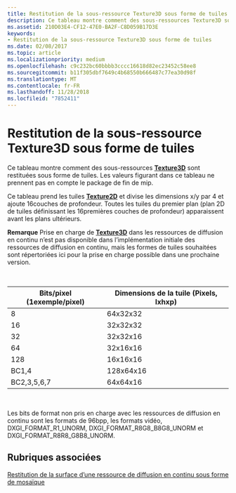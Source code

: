 ```yaml
---
title: Restitution de la sous-ressource Texture3D sous forme de tuiles
description: Ce tableau montre comment des sous-ressources Texture3D sont restituées sous forme de tuiles.
ms.assetid: 210D03E4-CF12-47E0-BA2F-C8D059B17D3E
keywords:
- Restitution de la sous-ressource Texture3D sous forme de tuiles
ms.date: 02/08/2017
ms.topic: article
ms.localizationpriority: medium
ms.openlocfilehash: c9c232bc60bbbb3cccc16618d82ec23452c58ee8
ms.sourcegitcommit: b11f305dbf7649c4b68550b666487c77ea30d98f
ms.translationtype: MT
ms.contentlocale: fr-FR
ms.lasthandoff: 11/28/2018
ms.locfileid: "7852411"
---
```

# <a name="texture3d-subresource-tiling"></a>Restitution de la sous-ressource Texture3D sous forme de tuiles


Ce tableau montre comment des sous-ressources [**Texture3D**](https://msdn.microsoft.com/library/windows/desktop/ff471562) sont restituées sous forme de tuiles. Les valeurs figurant dans ce tableau ne prennent pas en compte le package de fin de mip.

Ce tableau prend les tuiles [**Texture2D**](https://msdn.microsoft.com/library/windows/desktop/ff471525) et divise les dimensions x/y par 4 et ajoute 16couches de profondeur. Toutes les tuiles du premier plan (plan 2D de tuiles définissant les 16premières couches de profondeur) apparaissent avant les plans ultérieurs.

**Remarque** Prise en charge de [**Texture3D**](https://msdn.microsoft.com/library/windows/desktop/ff471562) dans les ressources de diffusion en continu n’est pas disponible dans l’implémentation initiale des ressources de diffusion en continu, mais les formes de tuiles souhaitées sont répertoriées ici pour la prise en charge possible dans une prochaine version.

 

| Bits/pixel (1exemple/pixel) | Dimensions de la tuile (Pixels, lxhxp) |
|-----------------------------|---------------------------------|
| 8                           | 64x32x32                        |
| 16                          | 32x32x32                        |
| 32                          | 32x32x16                        |
| 64                          | 32x16x16                        |
| 128                         | 16x16x16                        |
| BC1,4                       | 128x64x16                       |
| BC2,3,5,6,7                 | 64x64x16                        |

 

Les bits de format non pris en charge avec les ressources de diffusion en continu sont les formats de 96bpp, les formats vidéo, DXGI\_FORMAT\_R1\_UNORM, DXGI\_FORMAT\_R8G8\_B8G8\_UNORM et DXGI\_FORMAT\_R8R8\_G8B8\_UNORM.

## <a name="span-idrelated-topicsspanrelated-topics"></a><span id="related-topics"></span>Rubriques associées


[Restitution de la surface d’une ressource de diffusion en continu sous forme de mosaïque](how-a-streaming-resource-s-area-is-tiled.md)

 

 





